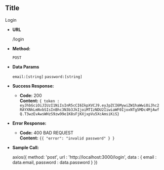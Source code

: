 **Title**
----
  Login 

* **URL**

  /login

* **Method:**

  `POST`

* **Data Params**

  `email:[string]`
  `password:[string]`

* **Success Response:**
  
  * **Code:** 200 <br />
    **Content:** `{ token : eyJhbGciOiJIUzI1NiIsInR5cCI6IkpXVCJ9.eyJpZCI6MywiZW1haWwiOiJhc2RAYXNkLmNvbSIsInBhc3N3b3JkIjoiMTIzNDU2IiwiaWF0IjoxNTg5MDc4MjAwfQ.T3wzEvAwsWHzS9zw99e1K8sFjKXjxpVu5XcAmsiKiS}`
 
* **Error Response:**

  * **Code:** 400 BAD REQUEST <br />
    **Content:** `{{
                    "error": "invalid password"
                  } }`


* **Sample Call:**

  axios({
        method: 'post',
        url : 'http://localhost:3000/login',
        data : {
            email : data.email,
            password : data.password
        }
    })

